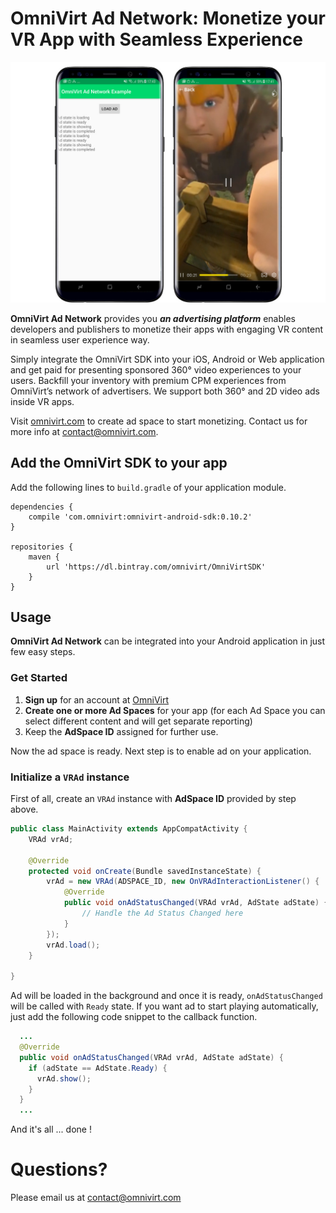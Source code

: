# OmniVirt Ad Network: Monetize your VR App with Seamless Experience

![Screenshot](https://github.com/OmniVirt/OmniVirtAdNetwork-Android-Example/blob/master/screenshotad.jpg?raw=true)

**OmniVirt Ad Network** provides you ***an advertising platform*** enables developers and publishers to monetize their apps with engaging VR content in seamless user experience way.

Simply integrate the OmniVirt SDK into your iOS, Android or Web application and get paid for presenting sponsored 360° video experiences to your users. Backfill your inventory with premium CPM experiences from OmniVirt’s network of advertisers. We support both 360° and 2D video ads inside VR apps.

Visit [omnivirt.com](https://omnivirt.com/) to create ad space to start monetizing. Contact us for more info at [contact@omnivirt.com](mailto:contact@omnivirt.com).

## Add the OmniVirt SDK to your app
 
Add the following lines to `build.gradle` of your application module.
```
dependencies {
    compile 'com.omnivirt:omnivirt-android-sdk:0.10.2'
} 
 
repositories {
    maven {
        url 'https://dl.bintray.com/omnivirt/OmniVirtSDK'
    }
}
```

## Usage

**OmniVirt Ad Network** can be integrated into your Android application in just few easy steps.

### Get Started

1. **Sign up** for an account at [OmniVirt](www.omnivirt.com)
2. **Create one or more Ad Spaces** for your app (for each Ad Space you can select different content and will get separate reporting)
3. Keep the **AdSpace ID** assigned for further use.

Now the ad space is ready. Next step is to enable ad on your application.


### Initialize a `VRAd` instance
 
First of all, create an `VRAd` instance with **AdSpace ID** provided by step above.
```java
public class MainActivity extends AppCompatActivity {
    VRAd vrAd;
    
    @Override
    protected void onCreate(Bundle savedInstanceState) {
        vrAd = new VRAd(ADSPACE_ID, new OnVRAdInteractionListener() {
            @Override
            public void onAdStatusChanged(VRAd vrAd, AdState adState) {
                // Handle the Ad Status Changed here
            }
        });
        vrAd.load();
    }

}
```

Ad will be loaded in the background and once it is ready, `onAdStatusChanged` will be called with `Ready` state. If you want ad to start playing automatically, just add the following code snippet to the callback function.

```java
  ...
  @Override
  public void onAdStatusChanged(VRAd vrAd, AdState adState) {
    if (adState == AdState.Ready) {
      vrAd.show();
    }
  }
  ...
```

And it's all ... done !

# Questions?

Please email us at [contact@omnivirt.com](mailto:contact@omnivirt.com)
